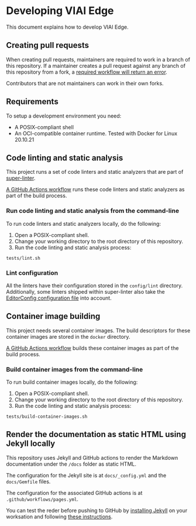 # Developing VIAI Edge

This document explains how to develop VIAI Edge.

## Creating pull requests

When creating pull requests, maintainers are required to work in a branch of
this repository. If a maintainer creates a pull request against any branch of
this repository from a fork, a
[required workflow will return an error](../.github/workflows/check-pr-origin.yaml).

Contributors that are not maintainers can work in their own forks.

## Requirements

To setup a development environment you need:

- A POSIX-compliant shell
- An OCI-compatible container runtime. Tested with Docker for Linux 20.10.21

## Code linting and static analysis

This project runs a set of code linters and static analyzers that are part of
[super-linter](https://github.com/github/super-linter).

[A GitHub Actions workflow](../.github/workflows/lint.yml) runs these code
linters and static analyzers as part of the build process.

### Run code linting and static analysis from the command-line

To run code linters and static analyzers locally, do the following:

1. Open a POSIX-compliant shell.
2. Change your working directory to the root directory of this repository.
3. Run the code linting and static analysis process:

```shell
tests/lint.sh
```

### Lint configuration

All the linters have their configuration stored in the `config/lint` directory.
Additionally, some linters shipped within super-linter also take the
[EditorConfig configuration file](../.editorconfig)
into account.

## Container image building

This project needs several container images. The build descriptors for these
container images are stored in the `docker` directory.

[A GitHub Actions workflow](../.github/workflows/build-container-images.yml)
builds these container images as part of the build process.

### Build container images from the command-line

To run build container images locally, do the following:

1. Open a POSIX-compliant shell.
2. Change your working directory to the root directory of this repository.
3. Run the code linting and static analysis process:

```shell
tests/build-container-images.sh
```

## Render the documentation as static HTML using Jekyll locally

This repository uses Jekyll and GitHub actions to render the Markdown documentation
under the `/docs` folder as static HTML.

The configuration for the Jekyll site is at `docs/_config.yml` and the `docs/Gemfile` files.

The configuration for the associated GitHub actions is at `.github/workflows/pages.yml`.

You can test the reder before pushing to GitHub by [installing Jekyll](https://jekyllrb.com/docs/installation/) on your
worksation and following [these instructions](https://docs.github.com/en/pages/setting-up-a-github-pages-site-with-jekyll/testing-your-github-pages-site-locally-with-jekyll#building-your-site-locally).
